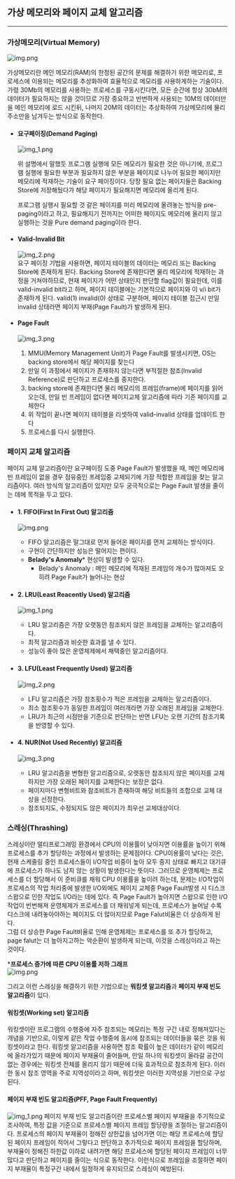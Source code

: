 ## 가상 메모리와 페이지 교체 알고리즘
- - -
### 가상메모리(Virtual Memory)

![img.png](../assets/virtual_memory.png)

가상메모리란 메인 메모리(RAM)의 한정된 공간의 문제를 해결하기 위한 메모리로, 
프로세스에 이용되는 메모리를 추상화하여 효율적으로 메모리를 사용하게하는 기술이다.
가령 30Mb의 메모리를 사용하는 프로세스를 구동시킨다면, 모든 순간에 항상 30bM의 데이터가 필요하지는 않을 것이므로
가장 중요하고 빈번하게 사용되는 10M의 데이터만을 메인 메모리에 로드 시킨뒤, 나머지 20M의 데이터는
추상화하여 가상메모리에 물리 주소만을 남겨두는 방식으로 동작한다.

- #### 요구페이징(Demand Paging)
  
  ![img_1.png](../assets/demand_paging.png)
  
  위 설명에서 말했듯 프로그램 실행에 모든 메모리가 필요한 것은 아니기에, 프로그램 실행에 필요한 부분과 필요하지 않은 부분을 
  페이지로 나누어 필요한 페이지만 메모리에 적재하는 기술이 요구 페이징이다. 당장 필요 없는 페이지들은 Backing Store에 저장해뒀다가
  해당 페이지가 필요해지면 메모리에 올리게 된다.
  
  프로그램 실행시 필요할 것 같은 페이지를 미리 메모리에 올려놓는 방식을 pre-paging이라고 하고, 필요해지기 전까지는
  어떠한 페이지도 메모리에 올리지 않고 실행하는 것을 Pure demand paging이라 한다.

- #### Valid-Invalid Bit
  ![img_2.png](../assets/demand_paging2.png)  
  요구 페이징 기법을 사용하면, 페이지 테이블의 데이터는 메모리 또는 Backing Store에 존재하게 된다.
  Backing Store에 존재한다면 물리 메모리에 적재하는 과정을 거쳐야하므로, 현재 페이지가 어떤 상태인지 판단할 flag값이 필요한데,
  이를 valid-invalid bit라고 하며, 페이지 테이블에는 기본적으로 페이지와 이 v/i bit가 존재하게 된다.
  valid(1) invalid(0) 상태로 구분하며, 페이지 테이블 접근시 만일 invalid 상태라면 페이지 부재(Page Fault)가 발생하게 된다.   


- #### Page Fault
  ![img_3.png](../assets/page_fault.png)
  1. MMU(Memory Management Unit)가 Page Fault를 발생시키면, OS는 backing store에서 해당 페이지를 찾는다
  2. 만일 이 과정에서 페이지가 존재하지 않는다면 부적절한 참조(Invalid Reference)로 판단하고 프로세스를 중지한다.
  3. backing store에 존재한다면 물리 메모리의 프레임(frame)에 페이지를 읽어오는데, 
     만일 빈 프레임이 없다면 페이지교체 알고리즘에 따라 기존 페이지를 교체한다
  4. 위 작업이 끝나면 페이지 테이블을 리셋하여 valid-invalid 상태를 업데이트 한다
  5. 프로세스를 다시 실행한다.


### 페이지 교체 알고리즘

페이지 교체 알고리즘이란 요구페이징 도중 Page Fault가 발생했을 때, 메인 메모리에 빈 프레임이 없을 경우
점유중인 프레임중 교체되기에 가장 적합한 프레임을 찾는 알고리즘이다. 여러 방식의 알고리즘이 있지만
모두 궁극적으로는 Page Fault 발생을 줄이는 데에 목적을 두고 있다.

- #### 1. FIFO(First In First Out) 알고리즘
  ![img.png](../assets/fifo_algo.png)
  - FIFO 알고리즘은 말그대로 먼저 들어온 페이지를 먼저 교체하는 방식이다.
  - 구현이 간단하지만 성능은 떨어지는 편이다.
  - **Belady's Anomaly*** 현상이 발생할 수 있다.
    * Belady's Anomaly : 메인 메모리에 적재된 프레임의 개수가 많아져도 오히려 Page Fault가 늘어나는 현상

- #### 2. LRU(Least Reacently Used) 알고리즘
  ![img_1.png](../assets/LRU_algo.png)
  - LRU 알고리즘은 가장 오랫동안 참조되지 않은 프레임을 교체하는 알고리즘이다.
  - 최적 알고리즘과 비슷한 효과를 낼 수 있다.
  - 성능이 좋아 많은 운영체제에서 채택중인 알고리즘이다.

- #### 3. LFU(Least Frequently Used) 알고리즘
  ![img_2.png](../assets/LFU_algo.png)
  - LFU 알고리즘은 가장 참조횟수가 적은 프레임을 교체하는 알고리즘이다.
  - 최소 참조횟수가 동일한 프레임이 여러개라면 가장 오래된 프레임을 교체한다.
  - LRU가 최근의 시점만을 기준으로 판단하는 반면 LFU는 오랜 기간의 참조기록을 반영할 수 있다.
  
- #### 4. NUR(Not Used Recently) 알고리즘
  ![img_3.png](../assets/NUR_algo.png)
  - LRU 알고리즘을 변형한 알고리즘으로, 오랫동안 참조되지 않은 페이지를 교체하지만 가장 오래된 페이지를 교체한다는 보장은 없다.
  - 페이지마다 변형비트와 참조비트가 존재하여 해당 비트들의 조합으로 교체 대상을 선정한다.
  - 참조되지도, 수정되지도 않은 페이지가 최우선 교체대상이다.


### 스레싱(Thrashing)

스레싱이란 멀티프로그래밍 환경에서 CPU의 이용률이 낮아지면 이용률을 높이기 위해 프로세스를 추가 할당하는 과정에서 발생하는 문제점이다.
CPU이용률이 낮다는 것은, 현재 스케줄링 중인 프로세스들이 I/O작업 비중이 높아 모두 중지 상태로 빠지고 대기큐에 프로세스가 하나도 남지 않는 상황이 발생한다는 뜻이다.
그러므로 운영체제는 프로세스를 더 할당해서 이 준비큐를 채워 CPU 이용률을 높이려 하는데, 문제는 I/O작업이 프로세스의 작업 처리중에 발생한 I/O외에도 페이지 교체중 Page Fault발생 시 디스크 스왑으로 인한 작업도 I/O라는 데에 있다.
즉 Page Fault가 높아지면 스왑으로 인한 I/O작업이 빈번해져 운영체제가 프로세스를 더 채워넣게 되는데, 프로세스가 늘어날 수록 디스크에 내려놓아야하는 페이지도 더 많아지므로 Page Falut비율은 더 상승하게 된다.\
그럼 더 상승한 Page Fault비율로 인해 운영체제는 프로세스를 또 추가 할당하고, page falut는 더 높아지고하는 악순환이 발생하게 되는데, 이것을 스레싱이라고 하는 것이다.
  
***프로세스 증가에 따른 CPU 이용률 저하 그래프**  
![img.png](../assets/Thrashing.png)  
  
그리고 이런 스레싱을 해결하기 위한 기법으로는 **워킹셋 알고리즘**과 **페이지 부재 빈도 알고리즘**이 있다.  

#### 워킹셋(Working set) 알고리즘
워킹셋이란 프로그램의 수행중에 자주 참조되는 메모리는 특정 구간 내로 정해져있다는 개념을 기반으로, 이렇게 같은 작업 수행중에 동시에 참조되는 데이터들을 묶은 것을 워킹셋이라고 한다.
워킹셋 알고리즘을 사용하면 참조 확률이 높은 데이터가 같이 메모리에 올라가있기 때문에 페이지 부재율이 줄어들며, 만일 하나의 워킹셋이 올라갈 공간이 없는 경우에는 워킹셋 전체를 올리지 않기 때문에 더욱 효과적으로 참조하게 된다.
이러한 동시 참조 영역을 주로 지역성이라고 하며, 워킹셋은 이러한 지역성을 기반으로 구성된다.
  
#### 페이지 부재 빈도 알고리즘(PFF, Page Fault Frequently)
![img_1.png](../assets/PFF.png)
페이지 부재 빈도 알고리즘이란 프로세스별 페이지 부재율을 주기적으로 조사하여, 특정 값을 기준으로 프로세스별 페이지 프레임 할당량을 조절하는 알고리즘이다.
프로세스의 페이지 부재율이 정해진 상한값을 넘어가면 이는 해당 프로세스에 할당된 페이지 프레임이 적어서 그렇다고 판단하고 추가적으로 페이지 프레임을 할당하며,
부재율이 정해진 하한값 이하로 내려가면 해당 프로세스에 할당된 페이지 프레임이 너무 많다고 판단하고 페이지를 줄이는 식으로 동작한다.
이런식으로 프레임을 조절하면 페이지 부재율이 특정구간 내에서 일정하게 유지되므로 스레싱이 예방된다.

